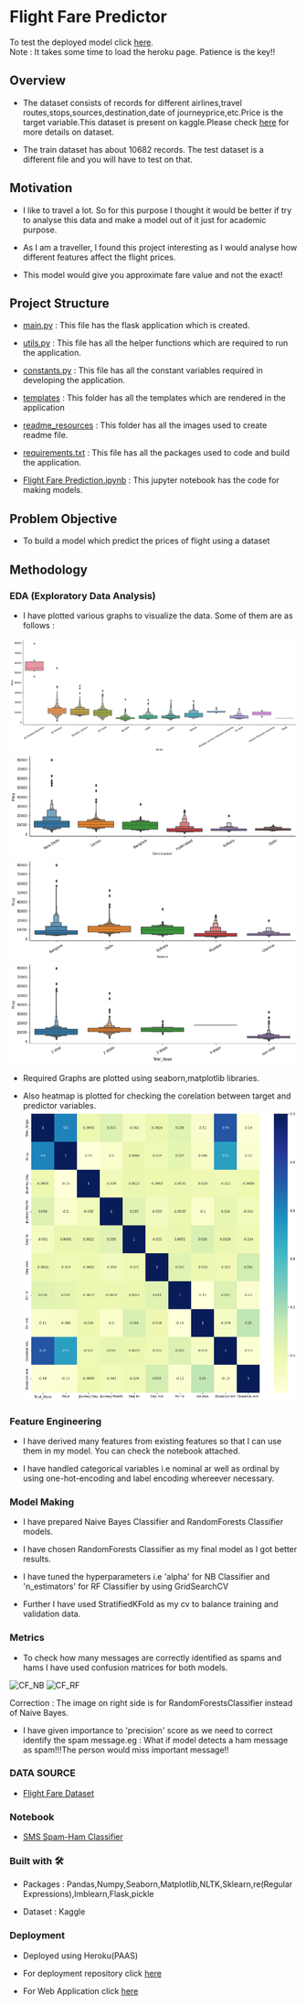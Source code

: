 # Flight Fare Predictor

To test the deployed model click [here](https://flight-fare-predict-ml2.herokuapp.com/).<br/>
Note : It takes some time to load the heroku page. Patience is the key!!

## Overview
- The dataset consists of records for different airlines,travel routes,stops,sources,destination,date of journeyprice,etc.Price is the target variable.This dataset is present on kaggle.Please check [here](https://www.kaggle.com/nikhilmittal/flight-fare-prediction-mh/) for more details on dataset. 

- The train dataset has about 10682 records. The test dataset is a different file and you will have to test on that. 

## Motivation
- I like to travel a lot. So for this purpose I thought it would be better if try to analyse this data and make a model out of it just for academic purpose.

- As I am a traveller, I found this project interesting as I would analyse how different features affect the flight prices.

-  This model would give you approximate fare value and not the exact!

## Project Structure
- [main.py](https://github.com/Pratik872/ML/blob/main/E2E%20Project/FlightFarePredictor/main.py) : This file has the flask application which is created.

- [utils.py](https://github.com/Pratik872/ML/blob/main/E2E%20Project/FlightFarePredictor/utils.py) : This file has all the helper functions which are required to run the application.

- [constants.py](https://github.com/Pratik872/ML/blob/main/E2E%20Project/FlightFarePredictor/constants.py) : This file has all the constant variables required in developing the application.

- [templates](https://github.com/Pratik872/ML/blob/main/E2E%20Project/FlightFarePredictor/templates) : This folder has all the templates which are rendered in the application

- [readme_resources](https://github.com/Pratik872/ML/blob/main/E2E%20Project/FlightFarePredictor/readme_resources) : This folder has all the images used to create readme file.

- [requirements.txt](https://github.com/Pratik872/ML/blob/main/E2E%20Project/FlightFarePredictor/requirements.txt) : This file has all the packages used to code and build the application.

- [Flight Fare Prediction.ipynb](https://github.com/Pratik872/ML/blob/main/E2E%20Project/FlightFarePredictor/Flight%20Fare%20Prediction.ipynb) : This jupyter notebook has the code for making models.

## Problem Objective
- To build a model which predict the prices of flight using a dataset

## Methodology

### EDA (Exploratory Data Analysis)
- I have plotted various graphs to visualize the data. Some of them are as follows : 

![PriceVsAirline](https://github.com/Pratik872/ML/blob/main/E2E%20Project/FlightFarePredictor/readme_resources/AirlineVsPrice.png)
![PriceVsDest](https://github.com/Pratik872/ML/blob/main/E2E%20Project/FlightFarePredictor/readme_resources/DestinationVsPrice.png)
![PriceVsSource](https://github.com/Pratik872/ML/blob/main/E2E%20Project/FlightFarePredictor/readme_resources/SourceVsPrice.png)
![PriceVsStops](https://github.com/Pratik872/ML/blob/main/E2E%20Project/FlightFarePredictor/readme_resources/StopsVsPrice.png)

- Required Graphs are plotted using seaborn,matplotlib libraries.

- Also heatmap is plotted for checking the corelation between target and predictor variables.
![Heatmap](https://github.com/Pratik872/ML/blob/main/E2E%20Project/FlightFarePredictor/readme_resources/heatmap.png)

### Feature Engineering
- I have derived many features from existing features so that I can use them in my model. You can check the notebook attached.

- I have handled categorical variables i.e nominal ar well as ordinal by using one-hot-encoding and label encoding whereever necessary.

### Model Making

- I have prepared Naive Bayes Classifier and RandomForests Classifier models.

- I have chosen RandomForests Classifier as my final model as I got better results.

- I have tuned the hyperparameters i.e 'alpha' for NB Classifier and 'n_estimators' for RF Classifier by using GridSearchCV

- Further I have used StratifiedKFold as my cv to balance training and validation data.

### Metrics

- To check how many messages are correctly identified as spams and hams I have used confusion matrices for both models.

![CF_NB](https://github.com/Pratik872/AI-ML/blob/main/E2E%20projects/SMSSpamClassifier/readme_resources/NB_CF.png)
![CF_RF](https://github.com/Pratik872/AI-ML/blob/main/E2E%20projects/SMSSpamClassifier/readme_resources/RF_CF.png)

Correction : The image on right side is for RandomForestsClassifier instead of Naive Bayes.

- I have given importance to 'precision' score as we need to correct identify the spam message.eg : What if model detects a ham message as spam!!!The person would miss important message!!

### DATA SOURCE
- [Flight Fare Dataset](https://github.com/Pratik872/AI-ML/blob/main/Natural%20Language%20Processing/SpamHam%20Classifier/SMSSpamCollection)

### Notebook
- [SMS Spam-Ham Classifier](https://github.com/Pratik872/AI-ML/blob/main/E2E%20projects/SMSSpamClassifier/SMSClassifier.ipynb)

### Built with 🛠️
- Packages : Pandas,Numpy,Seaborn,Matplotlib,NLTK,Sklearn,re(Regular Expressions),Imblearn,Flask,pickle

- Dataset : Kaggle

### Deployment
- Deployed using Heroku(PAAS)

- For deployment repository click [here](https://github.com/Pratik872/AI-ML/tree/NLPDeploy)

- For Web Application click [here](https://sms-classifier-nlp-ml.herokuapp.com/)
